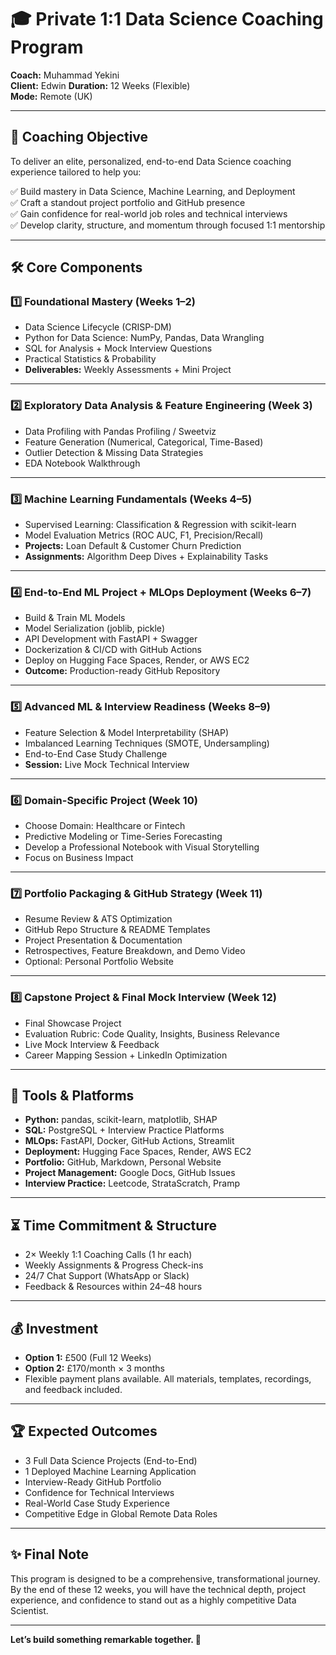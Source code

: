 # 🎓 Private 1:1 Data Science Coaching Program

**Coach:** Muhammad Yekini  
**Client:** Edwin
**Duration:** 12 Weeks (Flexible)  
**Mode:** Remote (UK)

---

## 🎯 Coaching Objective

To deliver an elite, personalized, end-to-end Data Science coaching experience tailored to help you:

✅ Build mastery in Data Science, Machine Learning, and Deployment  
✅ Craft a standout project portfolio and GitHub presence  
✅ Gain confidence for real-world job roles and technical interviews  
✅ Develop clarity, structure, and momentum through focused 1:1 mentorship

---

## 🛠️ Core Components

### 1️⃣ Foundational Mastery (Weeks 1–2)

- Data Science Lifecycle (CRISP-DM)
- Python for Data Science: NumPy, Pandas, Data Wrangling
- SQL for Analysis + Mock Interview Questions
- Practical Statistics & Probability
- **Deliverables:** Weekly Assessments + Mini Project

---

### 2️⃣ Exploratory Data Analysis & Feature Engineering (Week 3)

- Data Profiling with Pandas Profiling / Sweetviz
- Feature Generation (Numerical, Categorical, Time-Based)
- Outlier Detection & Missing Data Strategies
- EDA Notebook Walkthrough

---

### 3️⃣ Machine Learning Fundamentals (Weeks 4–5)

- Supervised Learning: Classification & Regression with scikit-learn
- Model Evaluation Metrics (ROC AUC, F1, Precision/Recall)
- **Projects:** Loan Default & Customer Churn Prediction
- **Assignments:** Algorithm Deep Dives + Explainability Tasks

---

### 4️⃣ End-to-End ML Project + MLOps Deployment (Weeks 6–7)

- Build & Train ML Models
- Model Serialization (joblib, pickle)
- API Development with FastAPI + Swagger
- Dockerization & CI/CD with GitHub Actions
- Deploy on Hugging Face Spaces, Render, or AWS EC2
- **Outcome:** Production-ready GitHub Repository

---

### 5️⃣ Advanced ML & Interview Readiness (Weeks 8–9)

- Feature Selection & Model Interpretability (SHAP)
- Imbalanced Learning Techniques (SMOTE, Undersampling)
- End-to-End Case Study Challenge
- **Session:** Live Mock Technical Interview

---

### 6️⃣ Domain-Specific Project (Week 10)

- Choose Domain: Healthcare or Fintech
- Predictive Modeling or Time-Series Forecasting
- Develop a Professional Notebook with Visual Storytelling
- Focus on Business Impact

---

### 7️⃣ Portfolio Packaging & GitHub Strategy (Week 11)

- Resume Review & ATS Optimization
- GitHub Repo Structure & README Templates
- Project Presentation & Documentation
- Retrospectives, Feature Breakdown, and Demo Video
- Optional: Personal Portfolio Website

---

### 8️⃣ Capstone Project & Final Mock Interview (Week 12)

- Final Showcase Project
- Evaluation Rubric: Code Quality, Insights, Business Relevance
- Live Mock Interview & Feedback
- Career Mapping Session + LinkedIn Optimization

---

## 🧰 Tools & Platforms

- **Python:** pandas, scikit-learn, matplotlib, SHAP
- **SQL:** PostgreSQL + Interview Practice Platforms
- **MLOps:** FastAPI, Docker, GitHub Actions, Streamlit
- **Deployment:** Hugging Face Spaces, Render, AWS EC2
- **Portfolio:** GitHub, Markdown, Personal Website
- **Project Management:** Google Docs, GitHub Issues
- **Interview Practice:** Leetcode, StrataScratch, Pramp

---

## ⏳ Time Commitment & Structure

- 2× Weekly 1:1 Coaching Calls (1 hr each)
- Weekly Assignments & Progress Check-ins
- 24/7 Chat Support (WhatsApp or Slack)
- Feedback & Resources within 24–48 hours

---

## 💰 Investment

- **Option 1:** £500 (Full 12 Weeks)
- **Option 2:** £170/month × 3 months
- Flexible payment plans available. All materials, templates, recordings, and feedback included.

---

## 🏆 Expected Outcomes

- 3 Full Data Science Projects (End-to-End)
- 1 Deployed Machine Learning Application
- Interview-Ready GitHub Portfolio
- Confidence for Technical Interviews
- Real-World Case Study Experience
- Competitive Edge in Global Remote Data Roles

---

## ✨ Final Note

This program is designed to be a comprehensive, transformational journey. By the end of these 12 weeks, you will have the technical depth, project experience, and confidence to stand out as a highly competitive Data Scientist.

---

**Let’s build something remarkable together. 🚀**
